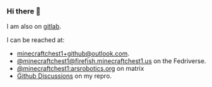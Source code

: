 ### Hi there 👋
I am also on [gitlab](https://gitlab.com/minecraftchest1).

I can be reached at:
 - [minecraftchest1+github@outlook.com](mailto:minecraftchest1+github@outlook.com).
 - [@minecraftchest1@firefish.minecraftchest1.us](https://firefish.minecraftchest1.us/@minecraftchest1) on the Fedriverse.
 - [@minecraftchest1:arsrobotics.org](https://matrix.to/#/@minecraftchest1:arsrobotics.org) on matrix
 - [Github Discussions](https://github.com/minecraftchest1/Minecraftchest1/discussions) on my repro.
<!--
**minecraftchest1/Minecraftchest1** is a ✨ _special_ ✨ repository because its `README.md` (this file) appears on your GitHub profile.

Here are some ideas to get you started:

- 🔭 I’m currently working on ...
- 🌱 I’m currently learning ...
- 👯 I’m looking to collaborate on ...
- 🤔 I’m looking for help with ...
- 💬 Ask me about ...
- 📫 How to reach me: ...
- 😄 Pronouns: ...
- ⚡ Fun fact: ...
-->
